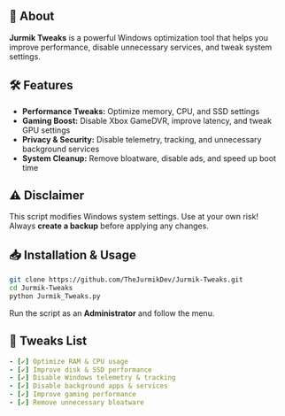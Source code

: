 ## 🚀 About  
**Jurmik Tweaks** is a powerful Windows optimization tool that helps you improve performance, disable unnecessary services, and tweak system settings.  

## 🛠️ Features  
- **Performance Tweaks:** Optimize memory, CPU, and SSD settings  
- **Gaming Boost:** Disable Xbox GameDVR, improve latency, and tweak GPU settings  
- **Privacy & Security:** Disable telemetry, tracking, and unnecessary background services  
- **System Cleanup:** Remove bloatware, disable ads, and speed up boot time  

## ⚠️ Disclaimer  
This script modifies Windows system settings. Use at your own risk!  
Always **create a backup** before applying any changes.  

## 📥 Installation & Usage  
```bash
git clone https://github.com/TheJurmikDev/Jurmik-Tweaks.git
cd Jurmik-Tweaks
python Jurmik_Tweaks.py
```
Run the script as an **Administrator** and follow the menu.  

## 🔧 Tweaks List  
```yaml
- [✔] Optimize RAM & CPU usage  
- [✔] Improve disk & SSD performance  
- [✔] Disable Windows telemetry & tracking  
- [✔] Disable background apps & services  
- [✔] Improve gaming performance  
- [✔] Remove unnecessary bloatware  
```
